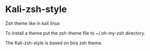 # Kali-zsh-style
Zsh theme like in kali linux


To install a theme put the zsh-theme file to ~/.oh-my-zsh directory.

The Kali-zsh-style is based on bira zsh theme.
